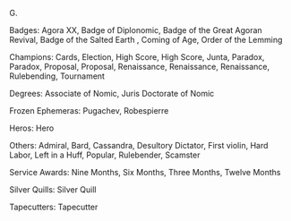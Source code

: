 G.

Badges: Agora XX, Badge of Diplonomic, Badge of the Great Agoran Revival, Badge of the Salted Earth , Coming of Age, Order of the Lemming

Champions: Cards, Election, High Score, High Score, Junta, Paradox, Paradox, Proposal, Proposal, Renaissance, Renaissance, Renaissance, Rulebending, Tournament

Degrees: Associate of Nomic, Juris Doctorate of Nomic

Frozen Ephemeras: Pugachev, Robespierre

Heros: Hero

Others: Admiral, Bard, Cassandra, Desultory Dictator, First violin, Hard Labor, Left in a Huff, Popular, Rulebender, Scamster

Service Awards: Nine Months, Six Months, Three Months, Twelve Months

Silver Quills: Silver Quill

Tapecutters: Tapecutter


